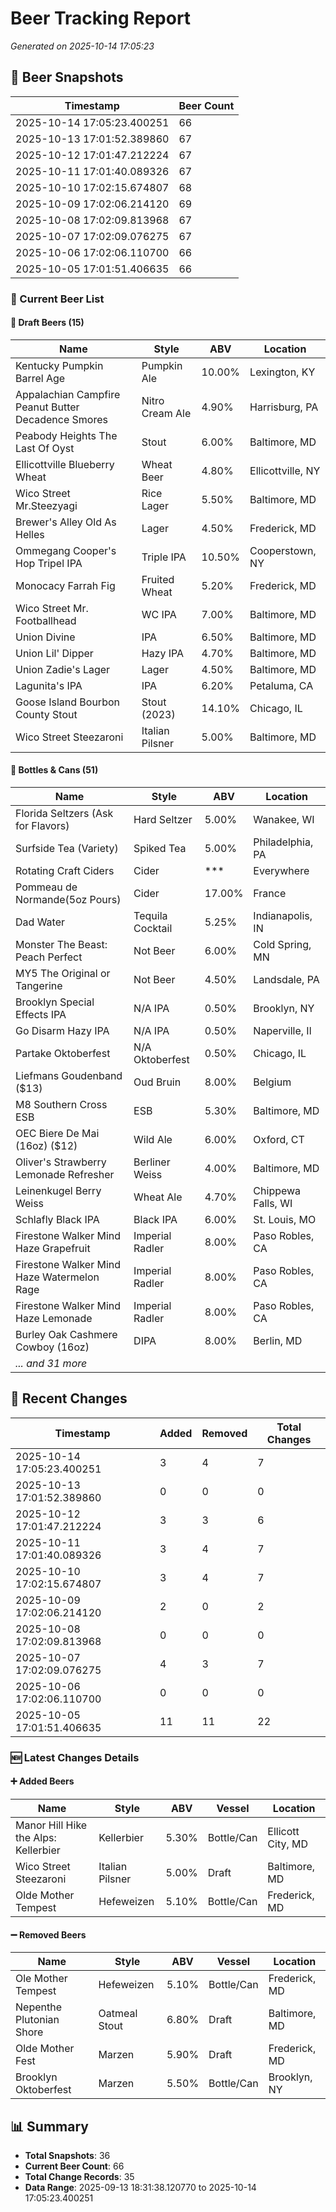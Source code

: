 # Beer Tracking Report
*Generated on 2025-10-14 17:05:23*

## 📸 Beer Snapshots

| Timestamp | Beer Count |
|-----------|------------|
| 2025-10-14 17:05:23.400251 | 66 |
| 2025-10-13 17:01:52.389860 | 67 |
| 2025-10-12 17:01:47.212224 | 67 |
| 2025-10-11 17:01:40.089326 | 67 |
| 2025-10-10 17:02:15.674807 | 68 |
| 2025-10-09 17:02:06.214120 | 69 |
| 2025-10-08 17:02:09.813968 | 67 |
| 2025-10-07 17:02:09.076275 | 67 |
| 2025-10-06 17:02:06.110700 | 66 |
| 2025-10-05 17:01:51.406635 | 66 |

### 🍺 Current Beer List

#### 🍺 Draft Beers (15)

| Name | Style | ABV | Location |
|------|-------|-----|----------|
| Kentucky Pumpkin Barrel Age | Pumpkin Ale | 10.00% | Lexington, KY |
| Appalachian Campfire Peanut Butter Decadence Smores | Nitro Cream Ale | 4.90% | Harrisburg, PA |
| Peabody Heights The Last Of Oyst | Stout | 6.00% | Baltimore, MD |
| Ellicottville Blueberry Wheat | Wheat Beer | 4.80% | Ellicottville, NY |
| Wico Street Mr.Steezyagi | Rice Lager | 5.50% | Baltimore, MD |
| Brewer's Alley Old As Helles | Lager | 4.50% | Frederick, MD |
| Ommegang Cooper's Hop Tripel IPA | Triple IPA | 10.50% | Cooperstown, NY |
| Monocacy Farrah Fig | Fruited Wheat | 5.20% | Frederick, MD |
| Wico Street Mr. Footballhead | WC IPA | 7.00% | Baltimore, MD |
| Union Divine | IPA | 6.50% | Baltimore, MD |
| Union Lil' Dipper | Hazy IPA | 4.70% | Baltimore, MD |
| Union Zadie's Lager | Lager | 4.50% | Baltimore, MD |
| Lagunita's IPA | IPA | 6.20% | Petaluma, CA |
| Goose Island Bourbon County Stout  | Stout (2023) | 14.10% | Chicago, IL |
| Wico Street Steezaroni | Italian Pilsner | 5.00% | Baltimore, MD |

#### 🥫 Bottles & Cans (51)

| Name | Style | ABV | Location |
|------|-------|-----|----------|
| Florida Seltzers (Ask for Flavors) | Hard Seltzer | 5.00% | Wanakee, WI |
| Surfside Tea (Variety) | Spiked Tea | 5.00% | Philadelphia, PA |
| Rotating Craft Ciders | Cider | *** | Everywhere |
| Pommeau de Normande(5oz Pours) | Cider | 17.00% | France |
| Dad Water  | Tequila Cocktail | 5.25% | Indianapolis, IN |
| Monster The Beast: Peach Perfect | Not Beer | 6.00% | Cold Spring, MN |
| MY5 The Original or Tangerine  | Not Beer | 4.50% | Landsdale, PA |
| Brooklyn Special Effects IPA | N/A IPA | 0.50% | Brooklyn, NY |
| Go Disarm Hazy IPA | N/A IPA | 0.50% | Naperville, Il |
| Partake Oktoberfest | N/A Oktoberfest | 0.50% | Chicago, IL |
| Liefmans Goudenband ($13) | Oud Bruin | 8.00% | Belgium |
| M8 Southern Cross ESB | ESB | 5.30% | Baltimore, MD |
| OEC Biere De Mai (16oz) ($12) | Wild Ale | 6.00% | Oxford, CT |
| Oliver's Strawberry Lemonade Refresher | Berliner Weiss | 4.00% | Baltimore, MD |
| Leinenkugel Berry Weiss | Wheat Ale | 4.70% | Chippewa Falls, WI |
| Schlafly Black IPA | Black IPA | 6.00% | St. Louis, MO |
| Firestone Walker Mind Haze Grapefruit | Imperial Radler | 8.00% | Paso Robles, CA |
| Firestone Walker Mind Haze Watermelon Rage | Imperial Radler | 8.00% | Paso Robles, CA |
| Firestone Walker Mind Haze Lemonade | Imperial Radler | 8.00% | Paso Robles, CA |
| Burley Oak Cashmere Cowboy (16oz) | DIPA | 8.00% | Berlin, MD |
| *... and 31 more* | | | |


## 🔄 Recent Changes

| Timestamp | Added | Removed | Total Changes |
|-----------|-------|---------|---------------|
| 2025-10-14 17:05:23.400251 | 3 | 4 | 7 |
| 2025-10-13 17:01:52.389860 | 0 | 0 | 0 |
| 2025-10-12 17:01:47.212224 | 3 | 3 | 6 |
| 2025-10-11 17:01:40.089326 | 3 | 4 | 7 |
| 2025-10-10 17:02:15.674807 | 3 | 4 | 7 |
| 2025-10-09 17:02:06.214120 | 2 | 0 | 2 |
| 2025-10-08 17:02:09.813968 | 0 | 0 | 0 |
| 2025-10-07 17:02:09.076275 | 4 | 3 | 7 |
| 2025-10-06 17:02:06.110700 | 0 | 0 | 0 |
| 2025-10-05 17:01:51.406635 | 11 | 11 | 22 |

### 🆕 Latest Changes Details

#### ➕ Added Beers

| Name | Style | ABV | Vessel | Location |
|------|-------|-----|--------|----------|
| Manor Hill Hike the Alps: Kellerbier | Kellerbier | 5.30% | Bottle/Can | Ellicott City, MD |
| Wico Street Steezaroni | Italian Pilsner | 5.00% | Draft | Baltimore, MD |
| Olde Mother Tempest | Hefeweizen | 5.10% | Bottle/Can | Frederick, MD |

#### ➖ Removed Beers

| Name | Style | ABV | Vessel | Location |
|------|-------|-----|--------|----------|
| Ole Mother Tempest | Hefeweizen | 5.10% | Bottle/Can | Frederick, MD |
| Nepenthe Plutonian Shore | Oatmeal Stout | 6.80% | Draft | Baltimore, MD |
| Olde Mother Fest | Marzen | 5.90% | Draft | Frederick, MD |
| Brooklyn Oktoberfest | Marzen | 5.50% | Bottle/Can | Brooklyn, NY |


## 📊 Summary

- **Total Snapshots**: 36
- **Current Beer Count**: 66
- **Total Change Records**: 35
- **Data Range**: 2025-09-13 18:31:38.120770 to 2025-10-14 17:05:23.400251
